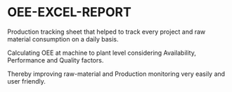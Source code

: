 # OEE-EXCEL-REPORT

Production tracking sheet that helped to track every project and raw material consumption on a daily basis.

Calculating OEE at machine to plant level considering Availability, Performance and Quality factors.

Thereby improving raw-material and Production monitoring very easily and user friendly.
